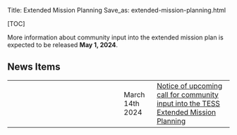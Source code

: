 Title: Extended Mission Planning 
Save_as: extended-mission-planning.html

[TOC]

More information about community input into the extended mission plan is expected to be released <b>May 1, 2024</b>.

## News Items

<table class="table table-striped table-hover" style="max-width:55em;">

<tr>
    <td style="width: 15em;">
    <td>March 14th 2024</td>
    <td><a href= "/docs/tess/extended-mission-news/calltocommunity-EM3.html">Notice of upcoming call for community input into the TESS Extended Mission Planning</a></td>
</tr>
</table>
 

